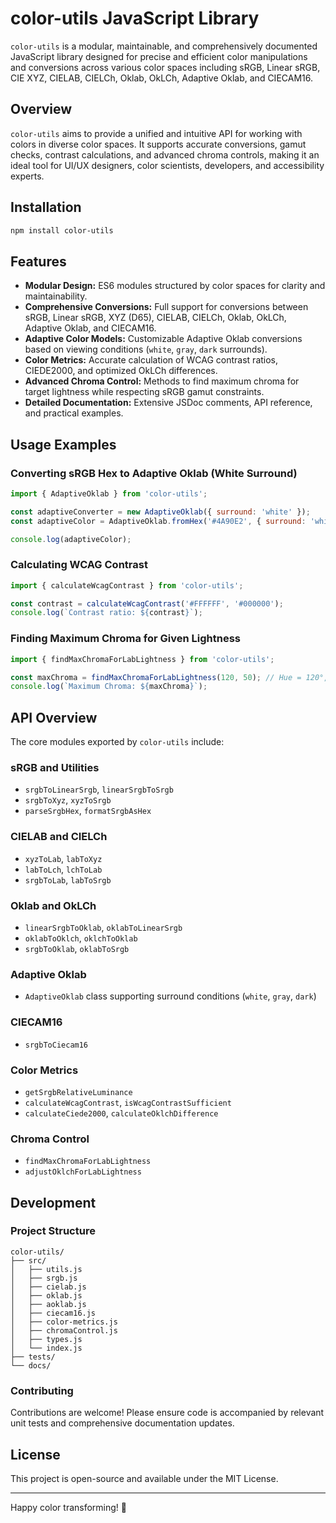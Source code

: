 # color-utils JavaScript Library

`color-utils` is a modular, maintainable, and comprehensively documented JavaScript library designed for precise and efficient color manipulations and conversions across various color spaces including sRGB, Linear sRGB, CIE XYZ, CIELAB, CIELCh, Oklab, OkLCh, Adaptive Oklab, and CIECAM16.

## Overview

`color-utils` aims to provide a unified and intuitive API for working with colors in diverse color spaces. It supports accurate conversions, gamut checks, contrast calculations, and advanced chroma controls, making it an ideal tool for UI/UX designers, color scientists, developers, and accessibility experts.

## Installation

```bash
npm install color-utils
```

## Features

* **Modular Design:** ES6 modules structured by color spaces for clarity and maintainability.
* **Comprehensive Conversions:** Full support for conversions between sRGB, Linear sRGB, XYZ (D65), CIELAB, CIELCh, Oklab, OkLCh, Adaptive Oklab, and CIECAM16.
* **Adaptive Color Models:** Customizable Adaptive Oklab conversions based on viewing conditions (`white`, `gray`, `dark` surrounds).
* **Color Metrics:** Accurate calculation of WCAG contrast ratios, CIEDE2000, and optimized OkLCh differences.
* **Advanced Chroma Control:** Methods to find maximum chroma for target lightness while respecting sRGB gamut constraints.
* **Detailed Documentation:** Extensive JSDoc comments, API reference, and practical examples.

## Usage Examples

### Converting sRGB Hex to Adaptive Oklab (White Surround)

```javascript
import { AdaptiveOklab } from 'color-utils';

const adaptiveConverter = new AdaptiveOklab({ surround: 'white' });
const adaptiveColor = AdaptiveOklab.fromHex('#4A90E2', { surround: 'white' });

console.log(adaptiveColor);
```

### Calculating WCAG Contrast

```javascript
import { calculateWcagContrast } from 'color-utils';

const contrast = calculateWcagContrast('#FFFFFF', '#000000');
console.log(`Contrast ratio: ${contrast}`);
```

### Finding Maximum Chroma for Given Lightness

```javascript
import { findMaxChromaForLabLightness } from 'color-utils';

const maxChroma = findMaxChromaForLabLightness(120, 50); // Hue = 120°, L* = 50
console.log(`Maximum Chroma: ${maxChroma}`);
```

## API Overview

The core modules exported by `color-utils` include:

### sRGB and Utilities

* `srgbToLinearSrgb`, `linearSrgbToSrgb`
* `srgbToXyz`, `xyzToSrgb`
* `parseSrgbHex`, `formatSrgbAsHex`

### CIELAB and CIELCh

* `xyzToLab`, `labToXyz`
* `labToLch`, `lchToLab`
* `srgbToLab`, `labToSrgb`

### Oklab and OkLCh

* `linearSrgbToOklab`, `oklabToLinearSrgb`
* `oklabToOklch`, `oklchToOklab`
* `srgbToOklab`, `oklabToSrgb`

### Adaptive Oklab

* `AdaptiveOklab` class supporting surround conditions (`white`, `gray`, `dark`)

### CIECAM16

* `srgbToCiecam16`

### Color Metrics

* `getSrgbRelativeLuminance`
* `calculateWcagContrast`, `isWcagContrastSufficient`
* `calculateCiede2000`, `calculateOklchDifference`

### Chroma Control

* `findMaxChromaForLabLightness`
* `adjustOklchForLabLightness`

## Development

### Project Structure

```
color-utils/
├── src/
│   ├── utils.js
│   ├── srgb.js
│   ├── cielab.js
│   ├── oklab.js
│   ├── aoklab.js
│   ├── ciecam16.js
│   ├── color-metrics.js
│   ├── chromaControl.js
│   ├── types.js
│   └── index.js
├── tests/
└── docs/
```

### Contributing

Contributions are welcome! Please ensure code is accompanied by relevant unit tests and comprehensive documentation updates.

## License

This project is open-source and available under the MIT License.

---

Happy color transforming! 🎨
